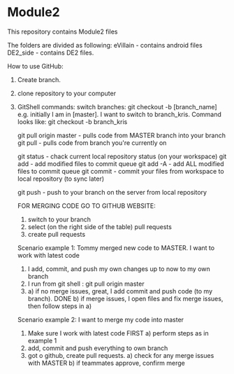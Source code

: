 Module2
=======

This repository contains Module2 files

The folders are divided as following:
eVillain - contains android files
DE2_side - contains DE2 files.


How to use GitHub:

1. Create branch.
2. clone repository to your computer
3. GitShell commands:
	switch branches: git checkout -b [branch_name]
	e.g. initially I am in [master]. I want to switch to branch_kris. Command looks like: git checkout -b branch_kris
	
	git pull origin master - pulls code from MASTER branch into your branch
	git pull - pulls code from branch you're currently on
	
	git status - chack current local repository status (on your workspace)
	git add - add modified files to commit queue
	git add -A - add ALL modified files to commit queue
	git commit - commit your files from workspace to local repository (to sync later)
	
	git push - push to your branch on the server from local repository
	
	FOR MERGING CODE GO TO GITHUB WEBSITE:
	1) switch to your branch
	2) select (on the right side of the table) pull requests
	3) create pull requests
	
	Scenario example 1:
	Tommy merged new code to MASTER. I want to work with latest code
	
	1) I add, commit, and push my own changes up to now to my own branch
	2) I run from git shell : git pull origin master
	3) 
		a)  if no merge issues, great, I add commit and push code (to my branch). DONE
		b) if merge issues, I open files and fix merge issues, then follow steps in a)
	
	Scenario example 2:
	I want to merge my code into master
	
	1) Make sure I work with latest code FIRST
		a) perform steps as in example 1
	3) add, commit and push everything to own branch
	4) got o github, create pull requests.
		a) check for any merge issues with MASTER
		b) if teammates approve, confirm merge